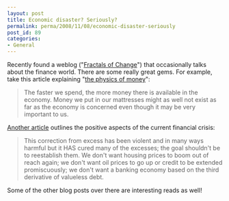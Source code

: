 ```yaml
---
layout: post
title: Economic disaster? Seriously?
permalink: perma/2008/11/08/economic-disaster-seriously
post_id: 89
categories: 
- General
---
```


Recently found a weblog ("<a href="http://blog.tomevslin.com/">Fractals of
Change</a>") that occasionally talks about the finance world. There are some
really great gems. For example, take this article explaining "<a
href="http://blog.tomevslin.com/2008/10/the-physics-of.html">the physics of
money</a>":

> The faster we spend, the more money there is available in the economy. Money we
> put in our mattresses might as well not exist as far as the economy is
> concerned even though it may be very important to us.

<a href="http://blog.tomevslin.com/2008/11/the-glass-is-ha.html">Another
article</a> outlines the positive aspects of the current financial crisis:

> This correction from excess has been violent and in many ways harmful but it
> HAS cured many of the excesses; the goal shouldn't be to reestablish them. We
> don't want housing prices to boom out of reach again; we don't want oil prices
> to go up or credit to be extended promiscuously; we don't want a banking
> economy based on the third derivative of valueless debt.

Some of the other blog posts over there are interesting reads as well!

